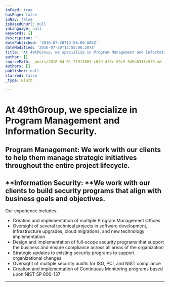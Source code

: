 ```yaml
---
inFeed: true
hasPage: false
inNav: false
isBasedOnUrl: null
inLanguage: null
keywords: []
description: ''
datePublished: '2016-07-20T12:56:09.886Z'
dateModified: '2016-07-20T12:55:00.207Z'
title: 'At 49thGroup, we specialize in Program Management and Information Security. '
author: []
sourcePath: _posts/2016-04-01-7f912603-c0fd-4f8c-83c5-5d0a831fc5f9.md
authors: []
publisher: null
starred: false
_type: Blurb

---
```

# At 49thGroup, we specialize in Program Management and Information Security. 

## **Program Management**: We work with our clients to help them manage strategic initiatives throughout the entire project lifecycle. 

## **Information Security: **We work with our clients to build security programs that align with business goals and objectives.

Our experience includes:

* Creation and implementation of multiple Program Management Offices
* Oversight of several technical projects in software development, infrastructure upgrades, cloud migrations, and new technology implementation
* Design and implementation of full-scope security programs that support the business and ensure compliance across all areas of the organization
* Strategic updates to existing security programs to support organizational changes
* Oversight of multiple security audits for ISO, PCI, and NIST compliance
* Creation and implementation of Continuous Monitoring programs based upon NIST SP 800-137

****